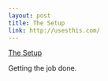 ```yaml
--- 
layout: post
title: The Setup
link: http://usesthis.com/
---
```

<a href="http://usesthis.com/">The Setup</a><br>

<p>Getting the job done.</p>
